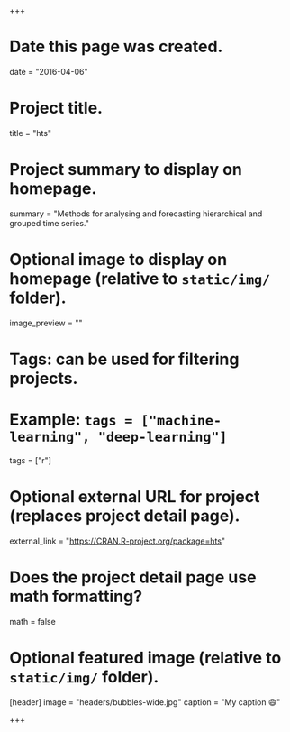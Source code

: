 +++
# Date this page was created.
date = "2016-04-06"

# Project title.
title = "hts"

# Project summary to display on homepage.
summary = "Methods for analysing and forecasting hierarchical and grouped time series."

# Optional image to display on homepage (relative to `static/img/` folder).
image_preview = ""

# Tags: can be used for filtering projects.
# Example: `tags = ["machine-learning", "deep-learning"]`
tags = ["r"]

# Optional external URL for project (replaces project detail page).
external_link = "https://CRAN.R-project.org/package=hts"

# Does the project detail page use math formatting?
math = false

# Optional featured image (relative to `static/img/` folder).
[header]
image = "headers/bubbles-wide.jpg"
caption = "My caption :smile:"

+++
